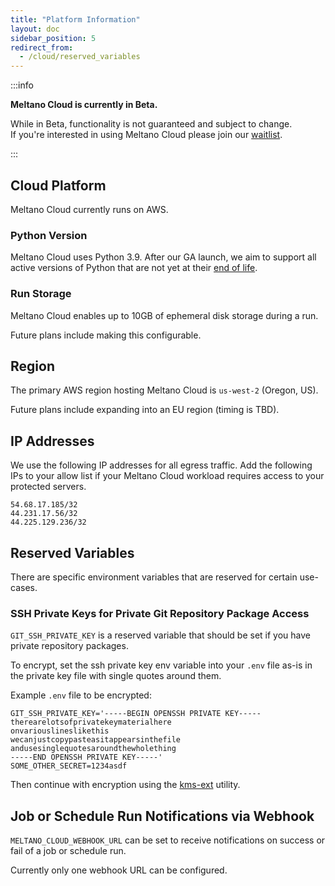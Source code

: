 ```yaml
---
title: "Platform Information"
layout: doc
sidebar_position: 5
redirect_from:
  - /cloud/reserved_variables
---
```


:::info

<p><strong>Meltano Cloud is currently in Beta.</strong></p>
<p>While in Beta, functionality is not guaranteed and subject to change. <br /> If you're interested in using Meltano Cloud please join our <a href="https://meltano.com/cloud/">waitlist</a>.</p>

:::

## Cloud Platform

Meltano Cloud currently runs on AWS.

### Python Version

Meltano Cloud uses Python 3.9.
After our GA launch, we aim to support all active versions of Python that are not yet at their [end of life](https://devguide.python.org/versions/).

### Run Storage

Meltano Cloud enables up to 10GB of ephemeral disk storage during a run.

Future plans include making this configurable.

## Region

The primary AWS region hosting Meltano Cloud is `us-west-2` (Oregon, US).

Future plans include expanding into an EU region (timing is TBD).

## IP Addresses

We use the following IP addresses for all egress traffic.
Add the following IPs to your allow list if your Meltano Cloud workload requires access to your protected servers.

```
54.68.17.185/32
44.231.17.56/32
44.225.129.236/32
```

## Reserved Variables

There are specific environment variables that are reserved for certain use-cases.

### SSH Private Keys for Private Git Repository Package Access

`GIT_SSH_PRIVATE_KEY` is a reserved variable that should be set if you have private repository packages.

To encrypt, set the ssh private key env variable into your `.env` file as-is in the private key file with single quotes
around them.

Example `.env` file to be encrypted:

```
GIT_SSH_PRIVATE_KEY='-----BEGIN OPENSSH PRIVATE KEY-----
therearelotsofprivatekeymaterialhere
onvariouslineslikethis
wecanjustcopypasteasitappearsinthefile
andusesinglequotesaroundthewholething
-----END OPENSSH PRIVATE KEY-----'
SOME_OTHER_SECRET=1234asdf
```

Then continue with encryption using the [kms-ext](https://github.com/meltano/kms-ext) utility.

## Job or Schedule Run Notifications via Webhook

`MELTANO_CLOUD_WEBHOOK_URL` can be set to receive notifications on success or fail of a job or schedule run.

Currently only one webhook URL can be configured.
